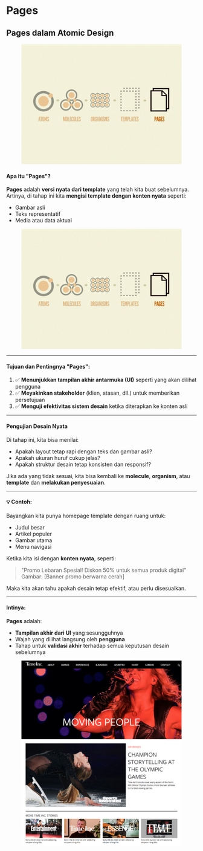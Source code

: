 # Pages

## **Pages dalam Atomic Design**

<figure><img src="../.gitbook/assets/image (28).png" alt=""><figcaption></figcaption></figure>

#### Apa itu "Pages"?

**Pages** adalah **versi nyata dari template** yang telah kita buat sebelumnya.\
Artinya, di tahap ini kita **mengisi template dengan konten nyata** seperti:

* Gambar asli
* Teks representatif
* Media atau data aktual

<figure><img src="../.gitbook/assets/image (29).png" alt=""><figcaption></figcaption></figure>

***

#### Tujuan dan Pentingnya "Pages":

1. ✅ **Menunjukkan tampilan akhir antarmuka (UI)** seperti yang akan dilihat pengguna
2. ✅ **Meyakinkan stakeholder** (klien, atasan, dll.) untuk memberikan persetujuan
3. ✅ **Menguji efektivitas sistem desain** ketika diterapkan ke konten asli

***

#### Pengujian Desain Nyata

Di tahap ini, kita bisa menilai:

* Apakah layout tetap rapi dengan teks dan gambar asli?
* Apakah ukuran huruf cukup jelas?
* Apakah struktur desain tetap konsisten dan responsif?

Jika ada yang tidak sesuai, kita bisa kembali ke **molecule**, **organism**, atau **template** dan **melakukan penyesuaian**.

***

#### 💡 Contoh:

Bayangkan kita punya homepage template dengan ruang untuk:

* Judul besar
* Artikel populer
* Gambar utama
* Menu navigasi

Ketika kita isi dengan **konten nyata**, seperti:

> "Promo Lebaran Spesial! Diskon 50% untuk semua produk digital"\
> Gambar: \[Banner promo berwarna cerah]

Maka kita akan tahu apakah desain tetap efektif, atau perlu disesuaikan.

***

#### Intinya:

**Pages** adalah:

* **Tampilan akhir dari UI** yang sesungguhnya
* Wajah yang dilihat langsung oleh **pengguna**
* Tahap untuk **validasi akhir** terhadap semua keputusan desain sebelumnya

<figure><img src="../.gitbook/assets/image (30).png" alt=""><figcaption></figcaption></figure>
